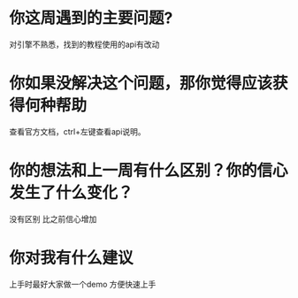 # 你这周遇到的主要问题?
对引擎不熟悉，找到的教程使用的api有改动
# 你如果没解决这个问题，那你觉得应该获得何种帮助
查看官方文档，ctrl+左键查看api说明。
# 你的想法和上一周有什么区别？你的信心发生了什么变化？
没有区别 比之前信心增加
# 你对我有什么建议
上手时最好大家做一个demo 方便快速上手